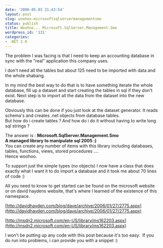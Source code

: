 ```yaml
---
date: '2006-05-03 21:43:54'
layout: post
slug: woohoo-microsoftsqlservermanagementsmo
status: publish
title: Woohoo... Microsoft.SqlServer.Management.Smo
wordpress_id: '131'
categories:
- .NET 2.0
---
```


The problem I was facing is that I need to keep an accounting database in sync with the "real" application this company uses.




I don't need all the tables but about 125 need to be imported with data and the whole shabang.




In my mind the best way to do that is to have something iterate the whole database, fill up a dataset and start creating the tables in sql if they don't exist. Next step is to import all the data from the dataset into the new database.




Obviously this can be done if you just look at the dataset generator. It reads schema's and creates .net objects from database tables.  
But how do i create tables ? And how do i do it without having to write long sql strings ?




The answer is : **Microsoft.SqlServer.Management.Smo  
A managed library to manipulate sql 2005 :)**   
You can create any number of items with this library including databases, tables, functions, views, stored procedures ....  
Hence woohoo.




To support just the simple types (no objects) I now have a class that does exactly what I want it to do import a database and it took me about 70 lines of code :)




All you need to know to get started can be found on the microsoft website or on david haydens website, that's where I learned of the existence of this namespace.




[http://davidhayden.com/blog/dave/archive/2006/01/27/2775.aspx](http://davidhayden.com/blog/dave/archive/2006/01/27/2775.aspx)




[http://msdn2.microsoft.com/en-US/library/ms162203.aspx](http://msdn2.microsoft.com/en-US/library/ms162203.aspx)




I won't be putting up any code with this post because it's too easy.  If you do run into problems, i can provide you with a snippet :)
